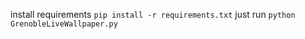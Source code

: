 install requirements ```pip install -r requirements.txt```
just run ```python GrenobleLiveWallpaper.py```
